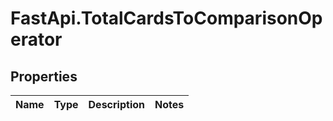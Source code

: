 # FastApi.TotalCardsToComparisonOperator

## Properties
Name | Type | Description | Notes
------------ | ------------- | ------------- | -------------
